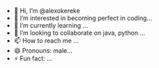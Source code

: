 - 👋 Hi, I’m @alexokereke
- 👀 I’m interested in becoming perfect in coding...
- 🌱 I’m currently learning ...
- 💞️ I’m looking to collaborate on java, python ...
- 📫 How to reach me ...
- 😄 Pronouns: male...
- ⚡ Fun fact: ...

<!---
alexokereke/alexokereke is a ✨ special ✨ repository because its `README.md` (this file) appears on your GitHub profile.
You can click the Preview link to take a look at your changes.
--->
